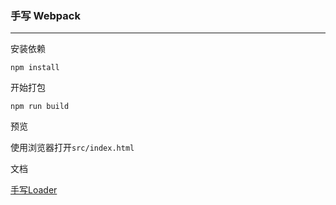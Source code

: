 ### 手写 Webpack

----

安装依赖

`npm install`

开始打包

`npm run build`

预览

使用浏览器打开`src/index.html`

文档

[手写Loader](./doc.md)
